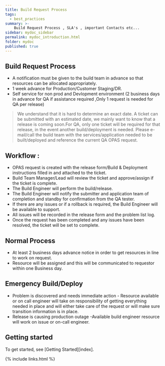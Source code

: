 ```yaml
---
title: Build Request Process
tags:
  - best_practices
summary: >-
    Build Request Process , SLA's , important Contacts etc...
sidebar: mydoc_sidebar
permalink: mydoc_introduction.html
folder: mydoc
published: true
---
```


## Build Request Process

- A notification must be given to the build team in advance so that resources can be allocated appropriately.
- 1 week advance for Production/Customer Staging/DR.
- Self service for non prod and Devlopment environment (2 business days in advance for QA if assistance required ,Only 1 request is needed for QA per release)

> We understand that it is hard to determine an exact date.  A ticket can be submitted with an estimated date, we mainly want to know that a release is coming soon.For QA, only one ticket will be required for that release, in the event another build/deployment is needed.  Please e-mail/call the build team with the services/application needed to be built/deployed and reference the current QA OPAS request.

## Workflow :
- OPAS request is created with the release form/Build & Deployment instructions filled in and attached to the ticket.
- Build Team Manager/Lead will review the ticket and approve/assign  if the ticket is complete.
- The Build Engineer will perform the build/release.
- The Build Engineer will notify the submitter and application team of completion and standby for confirmation from the QA tester.
- If there are any issues or if a rollback is required, the Build Engineer will be available to support.
- All issues will be recorded in the release form and the problem list log.
- Once the request has been completed and any issues have been resolved, the ticket will be set to complete.
## Normal Process
 - At least 2 business days advance notice in order to get resources in line to work on request.
 - Resource will be assigned and this will be communicated to requestor within one Business day.
## Emergency Build/Deploy
 - Problem is discovered and needs immediate action - Resource available or on call engineer will take on responsibility of getting everything needed in place and will either take care of the request or will make sure transition information is in place.
 - Release is causing production outage -Available build engineer resource will work on issue or on-call engineer.

## Getting started

To get started, see [Getting Started][index].

{% include links.html %}
